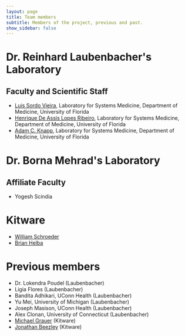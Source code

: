```yaml
---
layout: page
title: Team members
subtitle: Members of the project, previous and past.
show_sidebar: false
---
```


# Dr. Reinhard Laubenbacher's Laboratory

## Faculty and Scientific Staff
* [Luis Sordo Vieira](https://directory.ufhealth.org/sordo-vieira-luis), Laboratory for Systems Medicine, Department of Medicine, University of Florida
* [Henrique De Assis Lopes Ribeiro](https://directory.ufhealth.org/de-assis-lopes-ribeiro-henrique), Laboratory for Systems Medicine, Department of Medicine, University of Florida
* [Adam C. Knapp](https://directory.ufhealth.org/knapp-adam), Laboratory for Systems Medicine, Department of Medicine, University of Florida
<!-- * [Luis L Fonseca](https://directory.ufhealth.org/fonseca-luis), Laboratory for Systems Medicine, Department of Medicine, University of Florida -->

# Dr. Borna Mehrad's Laboratory

## Affiliate Faculty

* Yogesh Scindia

# Kitware

* [William Schroeder](https://www.kitware.com/will-schroeder/)
* [Brian Helba](https://www.kitware.com/brian-helba/)

# Previous members

* Dr. Lokendra Poudel (Laubenbacher)
* Ligia Flores (Laubenbacher)
* Bandita Adhikari, UConn Health (Laubenbacher)
* Yu Mei, University of Michigan (Laubenbacher)
* Joseph Masison, UConn Health (Laubenbacher)
* Alex Clonan, University of Connecticut (Laubenbacher)
* [Michael Grauer](https://www.kitware.com/michael-grauer/) (Kitware)
* [Jonathan Beezley](https://www.kitware.com/jonathan-beezley/) (Kitware)
